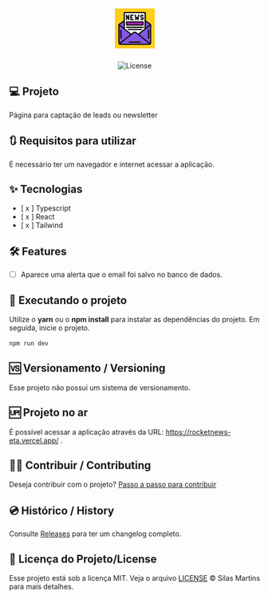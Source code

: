 <h1 align="center">
  <img alt="Rocketnews" height="80" title="Rocketnews" src="./src/assets/icon.png" />
</h1>

<p align="center">
  <img alt="License" src="https://img.shields.io/github/license/silasfmartins/rocketnews">
</p>


## 💻 Projeto
Página para captação de leads ou newsletter

## 🔃 Requisitos para utilizar

É necessário ter um navegador e internet acessar a aplicação.

## ✨ Tecnologias

-   [ x ] Typescript
-   [ x ] React
-   [ x ] Tailwind

## :hammer_and_wrench: Features 

-   [ ] Aparece uma alerta que o email foi salvo no banco de dados.

## 📲 Executando o projeto

Utilize o **yarn** ou o **npm install** para instalar as dependências do projeto.
Em seguida, inicie o projeto.

```cl
npm run dev
```

## 🆚 Versionamento / Versioning

Esse projeto não possui um sistema de versionamento.

## 🆙 Projeto no ar

É possível acessar a aplicação através da URL: https://rocketnews-eta.vercel.app/ .

## 👨‍💻 Contribuir / Contributing

Deseja contribuir com o projeto? [Passo a passo para contribuir](https://github.com/silasfmartins/rocketnews/blob/master/Contributing.md)

## 💿 Histórico / History

Consulte [Releases](https://github.com/silasfmartins/rocketnews/releases) para ter um changelog completo.

## 📄 Licença do Projeto/License

Esse projeto está sob a licença MIT. Veja o arquivo [LICENSE](https://github.com/silasfmartins/rocketnews/blob/main/LICENSE) © Silas Martins para mais detalhes.

<br />
